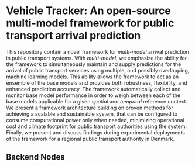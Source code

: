 # Vehicle Tracker: An open-source multi-model framework for public transport arrival prediction

This repository contain a novel framework for *multi-model* arrival prediction in public transport systems. With *multi-model*, we emphasize the ability for the framework to simultaneously maintain and supply predictions for the arrival of public transport services using multiple, and possibly overlapping, machine learning models. This ability allows the framework to act as an ensemble of the base models and provides both robustness, flexibility, and enhanced prediction accuracy. The framework automatically collect and monitor base model performance in order to weigh between each of the base models applicable for a given *spatial* and *temporal* reference context. We present a framework architecture building on proven methods for achieving a scalable and sustainable system, that can be configured to consume computational power only when needed, minimizing operational cost and climate footprint for public transport authorities using the system. Finally, we present and discuss findings during experimental deployments of the framework for a regional public transport authority in Denmark.

## Backend Nodes
